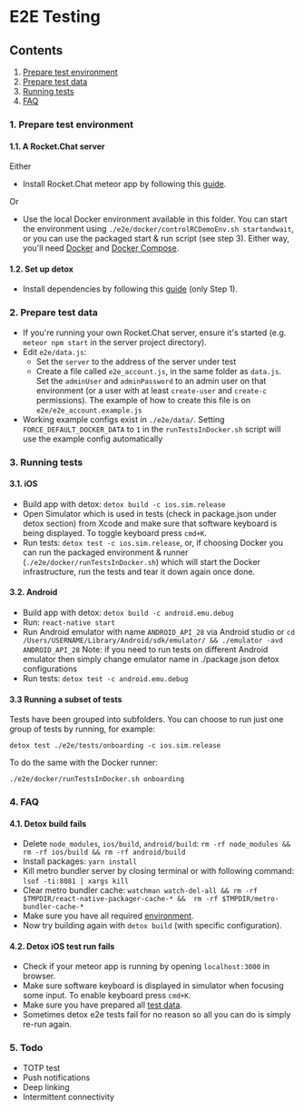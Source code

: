 # E2E Testing

## Contents

1. [Prepare test environment](##-1.-Prepare-test-environment)
2. [Prepare test data](##-2.-Prepare-test-data)
3. [Running tests](##-3.-Running-tests)
4. [FAQ](##-FAQ)

### 1. Prepare test environment

#### 1.1. A Rocket.Chat server

Either

* Install Rocket.Chat meteor app by following this [guide](https://docs.rocket.chat/guides/developer/quick-start).

Or

* Use the local Docker environment available in this folder. You can start the environment using `./e2e/docker/controlRCDemoEnv.sh startandwait`, or you can use the packaged start & run script (see step 3). Either way, you'll need [Docker](https://docs.docker.com/engine/install/) and [Docker Compose](https://docs.docker.com/compose/install/).

#### 1.2. Set up detox

* Install dependencies by following this [guide](https://github.com/wix/Detox/blob/master/docs/Introduction.GettingStarted.md#step-1-install-dependencies) (only Step 1).

### 2. Prepare test data

* If you're running your own Rocket.Chat server, ensure it's started (e.g. `meteor npm start` in the server project directory).
* Edit `e2e/data.js`:
  * Set the `server` to the address of the server under test
  * Create a file called `e2e_account.js`, in the same folder as `data.js`. Set the `adminUser` and `adminPassword` to an admin user on that environment (or a user with at least `create-user` and `create-c` permissions). The example of how to create this file is on `e2e/e2e_account.example.js`
* Working example configs exist in `./e2e/data/`. Setting `FORCE_DEFAULT_DOCKER_DATA` to `1` in the `runTestsInDocker.sh` script will use the example config automatically

### 3. Running tests

#### 3.1. iOS

* Build app with detox: `detox build -c ios.sim.release`
* Open Simulator which is used in tests (check in package.json under detox section) from Xcode and make sure that software keyboard is being displayed. To toggle keyboard press `cmd+K`.
* Run tests: `detox test -c ios.sim.release`, or, if choosing Docker you can run the packaged environment & runner (`./e2e/docker/runTestsInDocker.sh`) which will start the Docker infrastructure, run the tests and tear it down again once done.

#### 3.2. Android

* Build app with detox: `detox build -c android.emu.debug`
* Run: `react-native start`
* Run Android emulator with name `ANDROID_API_28` via Android studio or `cd /Users/USERNAME/Library/Android/sdk/emulator/ && ./emulator -avd ANDROID_API_28`
Note: if you need to run tests on different Android emulator then simply change emulator name in ./package.json detox configurations
* Run tests: `detox test -c android.emu.debug`

#### 3.3 Running a subset of tests

Tests have been grouped into subfolders. You can choose to run just one group of tests by running, for example:

`detox test ./e2e/tests/onboarding -c ios.sim.release`

To do the same with the Docker runner:

`./e2e/docker/runTestsInDocker.sh onboarding`

### 4. FAQ

#### 4.1. Detox build fails

* Delete `node_modules`, `ios/build`, `android/build`:
`rm -rf node_modules && rm -rf ios/build && rm -rf android/build`
* Install packages: `yarn install`
* Kill metro bundler server by closing terminal or with following command: `lsof -ti:8081 | xargs kill`
* Clear metro bundler cache: `watchman watch-del-all && rm -rf $TMPDIR/react-native-packager-cache-* &&  rm -rf $TMPDIR/metro-bundler-cache-*`
* Make sure you have all required [environment](##-1.-Prepare-test-environment).
* Now try building again with `detox build` (with specific configuration).

#### 4.2. Detox iOS test run fails

* Check if your meteor app is running by opening `localhost:3000` in browser.
* Make sure software keyboard is displayed in simulator when focusing some input. To enable keyboard press `cmd+K`.
* Make sure you have prepared all [test data](##-2.-Prepare-test-data).
* Sometimes detox e2e tests fail for no reason so all you can do is simply re-run again.

### 5. Todo

* TOTP test
* Push notifications
* Deep linking
* Intermittent connectivity
